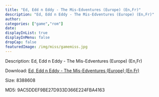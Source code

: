```yaml
---
title: "Ed, Edd n Eddy - The Mis-Edventures (Europe) (En,Fr)"
description: "Ed, Edd n Eddy - The Mis-Edventures (Europe) (En,Fr)"
author: 
categories: ["game","rom"]
date: 
displayInList: true
displayInMenu: false
dropCap: false
featuredImage: /img/miss/gamemiss.jpg
---
```


Description: Ed, Edd n Eddy - The Mis-Edventures (Europe) (En,Fr)

Download: <a style="text-decoration:underline;" href="https://mega.nz/#!aeBUkICZ!87FVbNg9tjBCZH3b8XwyX2ZeVGz7veP708x5hrG0Ajw" target = "_blank" rel = "nofollow" > Ed, Edd n Eddy - The Mis-Edventures (Europe) (En,Fr)</a>

Size: 8388608

MD5: 9AC5DDEF9BE27D933D366E224FBA4163

